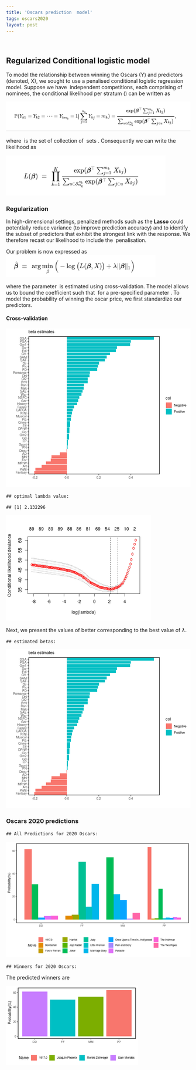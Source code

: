```yaml
---
title: 'Oscars prediction  model'
tags: oscars2020
layout: post
---
```


<math> y_i </math>

## Regularized Conditional logistic model 


To model the relationship between winning the Oscars (Y) and predictors (denoted, X), we sought to use a penalised conditional logistic regression model. Suppose we have <math> K </math> independent competitions, each comprising of <math> n_k </math> nominees, the conditional likelihood per stratum (<math> k </math>) can be written as

<img src="/images/oscarfigure/eq1.png" />


where <math> \mathcal{S}_{m_k}^{n_k} </math> is the set of collection of <math> ^nC_m </math> sets <math> \{i_1,...,i_m\}$ where $1\le i_1<...<i_m\le n </math>. Consequently we can write the likelihood as 

<img src="/images/oscarfigure/eq2.png" />



### Regularization

In high-dimensional settings, penalized methods such as the **Lasso** could potentially reduce variance (to improve prediction accuracy) and to identify the subset of predictors that exhibit the strongest link with the response. We therefore recast our likelihood to include the <math> L_1 </math> penalisation.


Our problem is now expressed as
<img src="/images/oscarfigure/eq3.png" />

where the parameter <math> \lambda </math> is estimated using cross-validation. The model allows us to bound the coefficient such that <math> \sum_{j=1}^p|\beta_j|\le t </math> for a pre-specified parameter <math> t </math>.  To model the probability of winning the oscar price, we first standardize our predictors.



#### Cross-validation

<img src="figure/unnamed-chunk-5-1.png"  />

```
## optimal lambda value:
```

```
## [1] 2.132296
```

<img src="/images/oscarfigure/unnamed-chunk-4-1.png" />


Next, we present the values of better corresponding to the best value of $\lambda$.


```
## estimated betas:
```

<img src="/images/oscarfigure/unnamed-chunk-5-1.png" />





### Oscars 2020 predictions


```
## All Predictions for 2020 Oscars:
```


<img src="/images/oscarfigure/unnamed-chunk-7-1.png"  />

```
## Winners for 2020 Oscars:
```


The predicted winners are 

<img src="/images/oscarfigure/unnamed-chunk-8-1.png"/>



